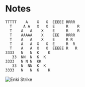 # Notes
```
TTTTT    A    X   X  EEEEE RRRR
  T     A A   X   X  E     R    R
  T    A   A    X    E     R    R
  T    AAAAA    X    EEE   RRRR
  T    A   A    X    E     R R
  T    A   A  X   X  E     R  R
  T    A   A  X   X  EEEEE R   R
3333   N   N  K    K        
   33  NN  N  K  K 
3333   N N N  KK 
   33  N  NN  K  K
3333   N   N  K    K
```
<picture>

<img alt="Enki Strike" size=small src="https://github.com/3nk1dev/Notes/blob/main/3nk1dev.jpg">
</picture>
